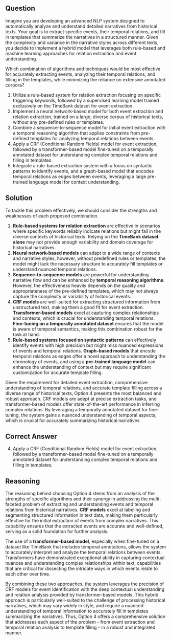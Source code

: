 ## Question
Imagine you are developing an advanced NLP system designed to automatically analyze and understand detailed narratives from historical texts. Your goal is to extract specific events, their temporal relations, and fill in templates that summarize the narratives in a structured manner. Given the complexity and variance in the narrative styles across different texts, you decide to implement a hybrid model that leverages both rule-based and machine learning approaches for relation extraction and event understanding.

Which combination of algorithms and techniques would be most effective for accurately extracting events, analyzing their temporal relations, and filling in the templates, while minimizing the reliance on extensive annotated corpora?

1. Utilize a rule-based system for relation extraction focusing on specific triggering keywords, followed by a supervised learning model trained exclusively on the TimeBank dataset for event extraction.
2. Implement a neural network-based model for both event extraction and relation extraction, trained on a large, diverse corpus of historical texts, without any pre-defined rules or templates.
3. Combine a sequence-to-sequence model for initial event extraction with a temporal reasoning algorithm that applies constraints from pre-defined templates for analyzing temporal relations between events.
4. Apply a CRF (Conditional Random Fields) model for event extraction, followed by a transformer-based model fine-tuned on a temporally annotated dataset for understanding complex temporal relations and filling in templates.
5. Integrate a rule-based extraction system with a focus on syntactic patterns to identify events, and a graph-based model that encodes temporal relations as edges between events, leveraging a large pre-trained language model for context understanding.

## Solution

To tackle this problem effectively, we should consider the strengths and weaknesses of each proposed combination.

1. **Rule-based systems for relation extraction** are effective in scenarios where specific keywords reliably indicate relations but might fail in the diverse contexts of historical texts. Relying on the **TimeBank dataset alone** may not provide enough variability and domain coverage for historical narratives.
2. **Neural network-based models** can adapt to a wide range of contexts and narrative styles, however, without predefined rules or templates, the model might lack the necessary structure to accurately fill templates or understand nuanced temporal relations.
3. **Sequence-to-sequence models** are powerful for understanding narrative flow and can be enhanced by **temporal reasoning algorithms**. However, the effectiveness heavily depends on the quality and appropriateness of the pre-defined templates, which may not always capture the complexity or variability of historical events.
4. **CRF models** are well-suited for extracting structured information from unstructured text, making them a good fit for event extraction. **Transformer-based models** excel at capturing complex relationships and contexts, which is crucial for understanding temporal relations. **Fine-tuning on a temporally annotated dataset** ensures that the model is aware of temporal semantics, making this combination robust for the task at hand.
5. **Rule-based systems focused on syntactic patterns** can effectively identify events with high precision but might miss nuanced expressions of events and temporal relations. **Graph-based models** that encode temporal relations as edges offer a novel approach to understanding the chronology of events, and using a **pre-trained language model** can enhance the understanding of context but may require significant customization for accurate template filling.

Given the requirement for detailed event extraction, comprehensive understanding of temporal relations, and accurate template filling across a diverse range of historical texts, Option 4 presents the most balanced and robust approach. CRF models are adept at precise extraction tasks, and transformer-based models offer state-of-the-art performance in inferring complex relations. By leveraging a temporally annotated dataset for fine-tuning, the system gains a nuanced understanding of temporal aspects, which is crucial for accurately summarizing historical narratives.

## Correct Answer
4. Apply a CRF (Conditional Random Fields) model for event extraction, followed by a transformer-based model fine-tuned on a temporally annotated dataset for understanding complex temporal relations and filling in templates.

## Reasoning
The reasoning behind choosing Option 4 stems from an analysis of the strengths of specific algorithms and their synergy in addressing the multi-faceted problem of extracting and understanding events and temporal relations from historical narratives. **CRF models** excel at labeling and segmenting structured information in text data, making them particularly effective for the initial extraction of events from complex narratives. This capability ensures that the extracted events are accurate and well-defined, serving as a solid foundation for further analysis.

The use of a **transformer-based model**, especially when fine-tuned on a dataset like TimeBank that includes temporal annotations, allows the system to accurately interpret and analyze the temporal relations between events. Transformers have demonstrated exceptional ability in capturing contextual nuances and understanding complex relationships within text, capabilities that are critical for dissecting the intricate ways in which events relate to each other over time.

By combining these two approaches, the system leverages the precision of CRF models for event identification with the deep contextual understanding and relation analysis provided by transformer-based models. This hybrid approach is particularly well-suited to the challenge of processing historical narratives, which may vary widely in style, and require a nuanced understanding of temporal information to accurately fill in templates summarizing the narratives. Thus, Option 4 offers a comprehensive solution that addresses each aspect of the problem - from event extraction and temporal relation analysis to template filling - in a robust and integrated manner.
